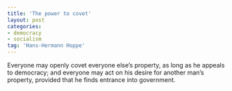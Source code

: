```yaml
---
title: 'The power to covet'
layout: post
categories:
- democracy
- socialism
tag: 'Hans-Hermann Hoppe'
---
```


Everyone may openly covet everyone else’s property, as long as he appeals to democracy; and everyone may act on his desire for another man’s property, provided that he finds entrance into government.